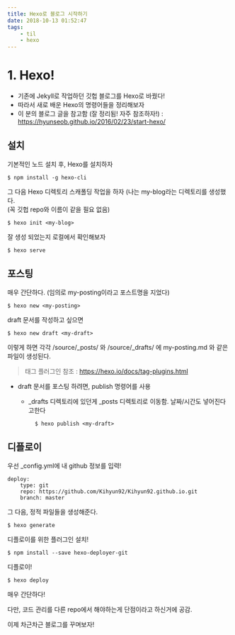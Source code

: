 ```yaml
---
title: Hexo로 블로그 시작하기
date: 2018-10-13 01:52:47
tags:
    - til
    - hexo
---
```


# 1. Hexo!

* 기존에 Jekyll로 작업하던 깃헙 블로그를 Hexo로 바꿨다!
* 따라서 새로 배운 Hexo의 명령어들을 정리해보자
* 이 분의 블로그 글을 참고함 (잘 정리됨! 자주 참조하자!) : https://hyunseob.github.io/2016/02/23/start-hexo/


## 설치

기본적인 노드 설치 후, Hexo를 설치하자

    $ npm install -g hexo-cli

그 다음 Hexo 디렉토리 스캐폴딩 작업을 하자 (나는 my-blog라는 디렉토리를 생성했다.  
(꼭 깃헙 repo와 이름이 같을 필요 없음)

    $ hexo init <my-blog>

잘 생성 되었는지 로컬에서 확인해보자

    $ hexo serve


## 포스팅

매우 간단하다. (임의로 my-posting이라고 포스트명을 지었다)

    $ hexo new <my-posting>

draft 문서를 작성하고 싶으면
    
    $ hexo new draft <my-draft>

이렇게 하면 각각 /source/_posts/ 와 /source/_drafts/ 에 my-posting.md 와 같은 파일이 생성된다.

> 태그 플러그인 참조 : https://hexo.io/docs/tag-plugins.html

* draft 문서를 포스팅 하려면, publish 명령어를 사용
    * _drafts 디렉토리에 있던게 _posts 디렉토리로 이동함. 날짜/시간도 넣어진다고한다


            $ hexo publish <my-draft>

## 디플로이

우선 _config.yml에 내 github 정보를 입력!

    deploy:
        type: git
        repo: https://github.com/Kihyun92/Kihyun92.github.io.git
        branch: master

그 다음, 정적 파일들을 생성해준다.

    $ hexo generate

디플로이를 위한 플러그인 설치!

    $ npm install --save hexo-deployer-git

디플로이!

    $ hexo deploy

매우 간단하다!

다만, 코드 관리를 다른 repo에서 해야하는게 단점이라고 하신거에 공감.


이제 차근차근 블로그를 꾸며보자!